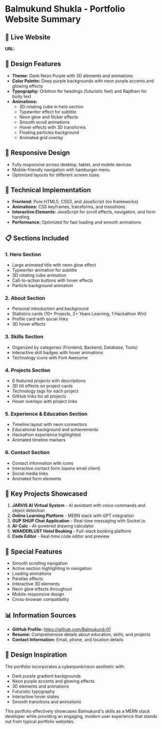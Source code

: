 # Balmukund Shukla - Portfolio Website Summary

## 🚀 Live Website
**URL:** 

## 🎨 Design Features
- **Theme:** Dank Neon Purple with 3D elements and animations
- **Color Palette:** Deep purple backgrounds with neon purple accents and glowing effects
- **Typography:** Orbitron for headings (futuristic feel) and Rajdhani for body text
- **Animations:** 
  - 3D rotating cube in hero section
  - Typewriter effect for subtitle
  - Neon glow and flicker effects
  - Smooth scroll animations
  - Hover effects with 3D transforms
  - Floating particles background
  - Animated grid overlay

## 📱 Responsive Design
- Fully responsive across desktop, tablet, and mobile devices
- Mobile-friendly navigation with hamburger menu
- Optimized layouts for different screen sizes

## 🔧 Technical Implementation
- **Frontend:** Pure HTML5, CSS3, and JavaScript (no frameworks)
- **Animations:** CSS keyframes, transforms, and transitions
- **Interactive Elements:** JavaScript for scroll effects, navigation, and form handling
- **Performance:** Optimized for fast loading and smooth animations

## 📋 Sections Included

### 1. Hero Section
- Large animated title with neon glow effect
- Typewriter animation for subtitle
- 3D rotating cube animation
- Call-to-action buttons with hover effects
- Particle background animation

### 2. About Section
- Personal introduction and background
- Statistics cards (10+ Projects, 2+ Years Learning, 1 Hackathon Win)
- Profile card with social links
- 3D hover effects

### 3. Skills Section
- Organized by categories (Frontend, Backend, Database, Tools)
- Interactive skill badges with hover animations
- Technology icons with Font Awesome

### 4. Projects Section
- 6 featured projects with descriptions
- 3D tilt effects on project cards
- Technology tags for each project
- GitHub links for all projects
- Hover overlays with project links

### 5. Experience & Education Section
- Timeline layout with neon connectors
- Educational background and achievements
- Hackathon experience highlighted
- Animated timeline markers

### 6. Contact Section
- Contact information with icons
- Interactive contact form (opens email client)
- Social media links
- Animated form elements

## 🎯 Key Projects Showcased
1. **JARVIS AI Virtual System** - AI assistant with voice commands and object detection
2. **Online Learning Platform** - MERN stack with GPT integration
3. **GUP SHUP Chat Application** - Real-time messaging with Socket.io
4. **AI-Calc** - AI-powered drawing calculator
5. **WANDERLUST Hotel Booking** - Full-stack booking platform
6. **Code Editor** - Real-time code editor and preview

## 🌟 Special Features
- Smooth scrolling navigation
- Active section highlighting in navigation
- Loading animations
- Parallax effects
- Interactive 3D elements
- Neon glow effects throughout
- Mobile-responsive design
- Cross-browser compatibility

## 📊 Information Sources
- **GitHub Profile:** https://github.com/Balmukund-01
- **Resume:** Comprehensive details about education, skills, and projects
- **Contact Information:** Email, phone, and location details

## 🎨 Design Inspiration
The portfolio incorporates a cyberpunk/neon aesthetic with:
- Dark purple gradient backgrounds
- Neon purple accents and glowing effects
- 3D elements and animations
- Futuristic typography
- Interactive hover states
- Smooth transitions and animations

This portfolio effectively showcases Balmukund's skills as a MERN stack developer while providing an engaging, modern user experience that stands out from typical portfolio websites.


